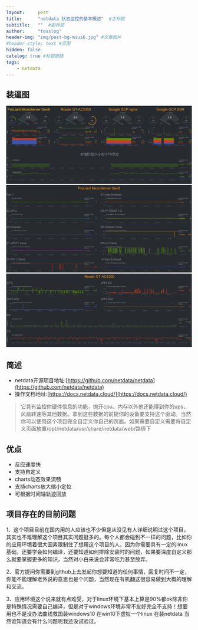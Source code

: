 ```yaml
---
layout:     post 
title:      "netdata 状态监控的基本概述"  #主标题
subtitle:   ""  #副标题
author:     "tosslog" 
header-img: "img/post-bg-miui6.jpg" #文章图片
#header-style: text #无图
hidden: false
catalog: true #标题跟随
tags: 
    - netdata
---
```


## 装逼图

![img](/img/post-img/2020/11/05/1658925058.jpg)
![img](/img/post-img/2020/11/05/1908705657.jpg)
![img](/img/post-img/2020/11/05/3725542951.jpg)

## 简述
- netdata开源项目地址:[https://github.com/netdata/netdata](https://github.com/netdata/netdata)
- 操作文档地址:[https://docs.netdata.cloud/](https://docs.netdata.cloud/)

> 它具有监控你硬件信息的功能，抛开cpu、内存以外他还能得到你的ups、风扇转速等其他数据。拿到这些数据的前提你的设备要支持这个驱动。当然你可以使用这个项目完全自定义你自己的页面。如果需要自定义需要将自定义页面放置/opt/netdata/usr/share/netdata/web/路径下

## 优点
- 反应速度快
- 支持自定义
- charts动态效果流畅
- 支持charts放大缩小定位
- 可根据时间轴轨迹回放

## 项目存在的目前问题
1、这个项目目前在国内用的人应该也不少但是从没见有人详细说明过这个项目，其实也不难理解这个项目其实问题挺多的。每个人都会碰到不一样的问题，比如你的应用环境着很大因素限制住了想用这个项目的人，因为你需要具有一定的linux基础，还要学会如何编译，还要知道如何排除安装时的问题，如果要深度自定义那么就要掌握更多的知识，当然对小白来说会非常吃力甚至放弃。

2、官方提问你需要到github上去发起你想要知道的任何事情，回复时间不一定，你能不能理解老外说的意思也是个问题，当然现在有机翻这很容易做到大概的理解和交流。

3、应用环境这个说来就有点难受，对于linux环境下基本上算是90%都ok除非你是特殊情况需要自己编译，但是对于windows环境非常不友好完全不支持！想要用也不是没办法曲线救国装windows10 在win10下虚拟一个linux 在装netdata 当然谁知道会有什么问题呢我还没试验过。

